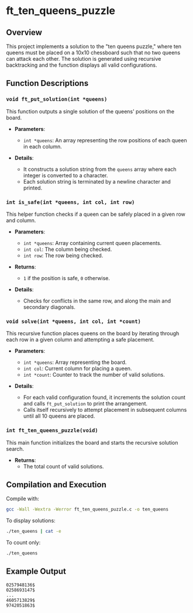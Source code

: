 
# ft_ten_queens_puzzle

## Overview
This project implements a solution to the "ten queens puzzle," where ten queens must be placed on a 10x10 chessboard such that no two queens can attack each other. The solution is generated using recursive backtracking and the function displays all valid configurations.

## Function Descriptions

### `void ft_put_solution(int *queens)`
This function outputs a single solution of the queens' positions on the board.

- **Parameters**:
  - `int *queens`: An array representing the row positions of each queen in each column.
  
- **Details**:
  - It constructs a solution string from the `queens` array where each integer is converted to a character.
  - Each solution string is terminated by a newline character and printed.

### `int is_safe(int *queens, int col, int row)`
This helper function checks if a queen can be safely placed in a given row and column.

- **Parameters**:
  - `int *queens`: Array containing current queen placements.
  - `int col`: The column being checked.
  - `int row`: The row being checked.
  
- **Returns**:
  - `1` if the position is safe, `0` otherwise.

- **Details**:
  - Checks for conflicts in the same row, and along the main and secondary diagonals.

### `void solve(int *queens, int col, int *count)`
This recursive function places queens on the board by iterating through each row in a given column and attempting a safe placement.

- **Parameters**:
  - `int *queens`: Array representing the board.
  - `int col`: Current column for placing a queen.
  - `int *count`: Counter to track the number of valid solutions.
  
- **Details**:
  - For each valid configuration found, it increments the solution count and calls `ft_put_solution` to print the arrangement.
  - Calls itself recursively to attempt placement in subsequent columns until all 10 queens are placed.

### `int ft_ten_queens_puzzle(void)`
This main function initializes the board and starts the recursive solution search.

- **Returns**:
  - The total count of valid solutions.

## Compilation and Execution

Compile with:
```bash
gcc -Wall -Wextra -Werror ft_ten_queens_puzzle.c -o ten_queens
```

To display solutions:
```bash
./ten_queens | cat -e
```

To count only:
```bash
./ten_queens
```

## Example Output
```text
0257948136$
0258693147$
...
4605713829$
9742051863$
```
